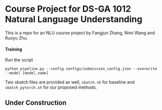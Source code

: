 # Course Project for DS-GA 1012 Natural Language Understanding

This is a repo for an NLU course project by Fangjun Zhang, Nimi Wang and Ruoyu Zhu.

#### Training

Run the script

```shell
python pipeline.py --config configs/submission_config.json --overwrite --model [model_name]
```

Two sbatch files are provided as well, `sbatch.sh` for baseline and `sbatch_pytorch.sh` for our proposed methods.

## Under Construction

